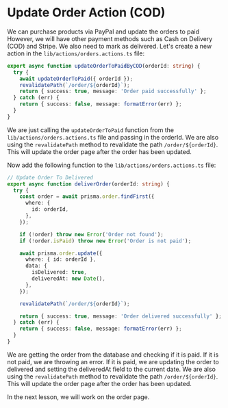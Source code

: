 # Update Order Action (COD)

We can purchase products via PayPal and update the orders to paid However, we will have other payment methods such as Cash on Delivery (COD) and Stripe. We also need to mark as delivered. Let's create a new action in the `lib/actions/orders.actions.ts` file:

```ts
export async function updateOrderToPaidByCOD(orderId: string) {
  try {
    await updateOrderToPaid({ orderId });
    revalidatePath(`/order/${orderId}`);
    return { success: true, message: 'Order paid successfully' };
  } catch (err) {
    return { success: false, message: formatError(err) };
  }
}
```

We are just calling the `updateOrderToPaid` function from the `lib/actions/orders.actions.ts` file and passing in the orderId. We are also using the `revalidatePath` method to revalidate the path `/order/${orderId}`. This will update the order page after the order has been updated.

Now add the following function to the `lib/actions/orders.actions.ts` file:

```ts
// Update Order To Delivered
export async function deliverOrder(orderId: string) {
  try {
    const order = await prisma.order.findFirst({
      where: {
        id: orderId,
      },
    });

    if (!order) throw new Error('Order not found');
    if (!order.isPaid) throw new Error('Order is not paid');

    await prisma.order.update({
      where: { id: orderId },
      data: {
        isDelivered: true,
        deliveredAt: new Date(),
      },
    });

    revalidatePath(`/order/${orderId}`);

    return { success: true, message: 'Order delivered successfully' };
  } catch (err) {
    return { success: false, message: formatError(err) };
  }
}
```

We are getting the order from the database and checking if it is paid. If it is not paid, we are throwing an error. If it is paid, we are updating the order to delivered and setting the deliveredAt field to the current date. We are also using the `revalidatePath` method to revalidate the path `/order/${orderId}`. This will update the order page after the order has been updated.

In the next lesson, we will work on the order page.
